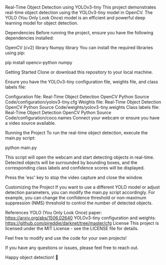 Real-Time Object Detection using YOLOv3-tiny
This project demonstrates real-time object detection using the YOLOv3-tiny model in OpenCV. The YOLO (You Only Look Once) model is an efficient and powerful deep learning model for object detection.

Dependencies
Before running the project, ensure you have the following dependencies installed:


OpenCV (cv2) library
Numpy library
You can install the required libraries using pip:


pip install opencv-python numpy

Getting Started
Clone or download this repository to your local machine.

Ensure you have the YOLOv3-tiny configuration file, weights file, and class labels file:

Configuration file: Real-Time Object Detection OpenCV Python Source Code/configuration/yolov3-tiny.cfg
Weights file: Real-Time Object Detection OpenCV Python Source Code/weights/yolov3-tiny.weights
Class labels file: Real-Time Object Detection OpenCV Python Source Code/configuration/coco.names
Connect your webcam or ensure you have a video source available.

Running the Project
To run the real-time object detection, execute the main.py script:


python main.py

This script will open the webcam and start detecting objects in real-time. Detected objects will be surrounded by bounding boxes, and the corresponding class labels and confidence scores will be displayed.

Press the 'esc' key to stop the video capture and close the window.

Customizing the Project
If you want to use a different YOLO model or adjust detection parameters, you can modify the main.py script accordingly. For example, you can change the confidence threshold or non-maximum suppression (NMS) threshold to control the number of detected objects.

References
YOLO (You Only Look Once) paper: https://arxiv.org/abs/1506.02640
YOLOv3-tiny configuration and weights: https://github.com/pjreddie/darknet/tree/master/cfg
License
This project is licensed under the MIT License - see the LICENSE file for details.

Feel free to modify and use the code for your own projects!

If you have any questions or issues, please feel free to reach out.

Happy object detection! 🚀
